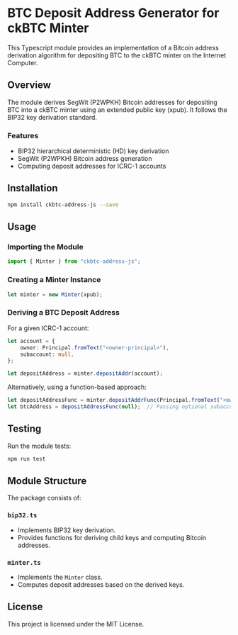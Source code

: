 # BTC Deposit Address Generator for ckBTC Minter

This Typescript module provides an implementation of a Bitcoin address derivation algorithm for depositing BTC to the ckBTC minter on the Internet Computer.

## Overview

The module derives SegWit (P2WPKH) Bitcoin addresses for depositing BTC into a ckBTC minter using an extended public key (xpub). It follows the BIP32 key derivation standard.

### Features
- BIP32 hierarchical deterministic (HD) key derivation
- SegWit (P2WPKH) Bitcoin address generation
- Computing deposit addresses for ICRC-1 accounts

## Installation

```sh
npm install ckbtc-address-js --save
```

## Usage

### Importing the Module

```typescript
import { Minter } from "ckbtc-address-js";
```

### Creating a Minter Instance

```typescript
let minter = new Minter(xpub);
```

### Deriving a BTC Deposit Address

For a given ICRC-1 account:

```typescript
let account = {
    owner: Principal.fromText("<owner-principal>"),
    subaccount: null,
};

let depositAddress = minter.depositAddr(account);
```

Alternatively, using a function-based approach:

```typescript
let depositAddressFunc = minter.depositAddrFunc(Principal.fromText("<owner-principal>"));
let btcAddress = depositAddressFunc(null);  // Passing optional subaccount
```

## Testing

Run the module tests:

```sh
npm run test
```

## Module Structure

The package consists of:

### `bip32.ts`
- Implements BIP32 key derivation.
- Provides functions for deriving child keys and computing Bitcoin addresses.

### `minter.ts`
- Implements the `Minter` class.
- Computes deposit addresses based on the derived keys.

## License

This project is licensed under the MIT License.

